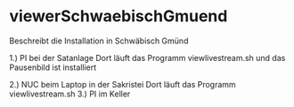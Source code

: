 # viewerSchwaebischGmuend
Beschreibt die Installation in Schwäbisch Gmünd

1.) PI bei der Satanlage
Dort läuft das Programm viewlivestream.sh und das Pausenbild ist installiert

2.) NUC beim Laptop in der Sakristei
Dort läuft das Programm viewlivestream.sh
3.) PI im Keller
